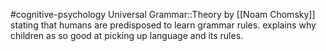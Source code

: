 #cognitive-psychology 
Universal Grammar::Theory by [[Noam Chomsky]] stating that humans are predisposed to learn grammar rules. explains why children as so good at picking up language and its rules. 